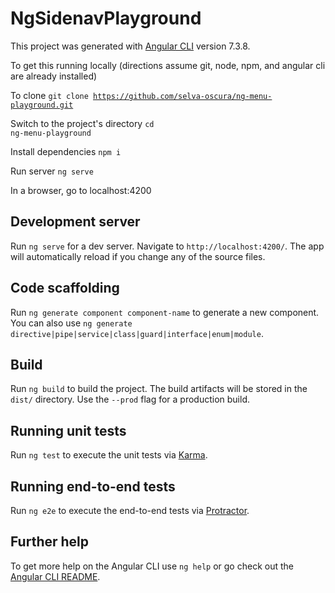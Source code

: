 # NgSidenavPlayground

This project was generated with [Angular CLI](https://github.com/angular/angular-cli) version 7.3.8.

To get this running locally (directions assume git, node, npm, and angular cli are already installed)

To clone 
<code>git clone https://github.com/selva-oscura/ng-menu-playground.git</code>

Switch to the project's directory
<code>cd ng-menu-playground</code>

Install dependencies
<code>npm i</code>

Run server
<code>ng serve</code>

In a browser, go to localhost:4200

## Development server

Run `ng serve` for a dev server. Navigate to `http://localhost:4200/`. The app will automatically reload if you change any of the source files.

## Code scaffolding

Run `ng generate component component-name` to generate a new component. You can also use `ng generate directive|pipe|service|class|guard|interface|enum|module`.

## Build

Run `ng build` to build the project. The build artifacts will be stored in the `dist/` directory. Use the `--prod` flag for a production build.

## Running unit tests

Run `ng test` to execute the unit tests via [Karma](https://karma-runner.github.io).

## Running end-to-end tests

Run `ng e2e` to execute the end-to-end tests via [Protractor](http://www.protractortest.org/).

## Further help

To get more help on the Angular CLI use `ng help` or go check out the [Angular CLI README](https://github.com/angular/angular-cli/blob/master/README.md).
